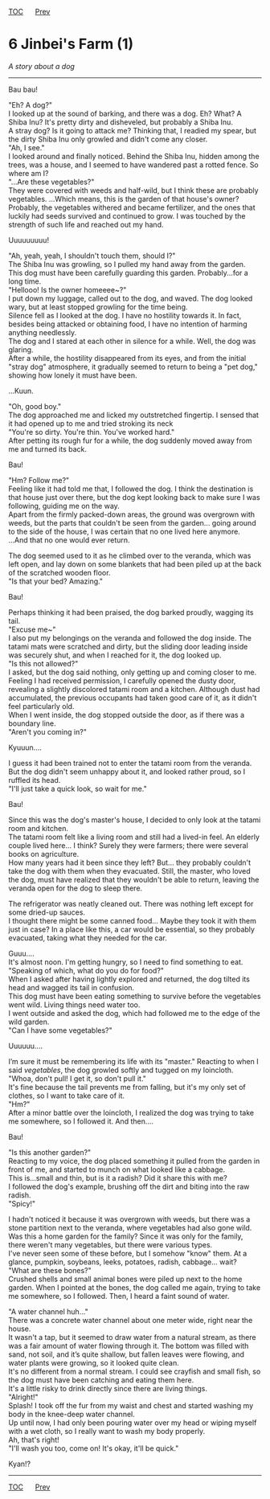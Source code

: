 [TOC](../readme.md)&nbsp;&nbsp;&nbsp;&nbsp;&nbsp;&nbsp;[Prev](section_0005.md)&nbsp;&nbsp;&nbsp;&nbsp;&nbsp;&nbsp;



# 6 Jinbei's Farm (1)

*A story about a dog*  

------------------------------------------------------------------------

  
Bau bau!  
  
"Eh? A dog?"  
I looked up at the sound of barking, and there was a dog. Eh? What? A
Shiba Inu? It's pretty dirty and disheveled, but probably a Shiba Inu.  
A stray dog? Is it going to attack me? Thinking that, I readied my
spear, but the dirty Shiba Inu only growled and didn't come any
closer.  
"Ah, I see."  
I looked around and finally noticed. Behind the Shiba Inu, hidden among
the trees, was a house, and I seemed to have wandered past a rotted
fence. So where am I?  
"...Are these vegetables?"  
They were covered with weeds and half-wild, but I think these are
probably vegetables. ...Which means, this is the garden of that house's
owner?  
Probably, the vegetables withered and became fertilizer, and the ones
that luckily had seeds survived and continued to grow. I was touched by
the strength of such life and reached out my hand.  
  
Uuuuuuuuu!  
  
"Ah, yeah, yeah, I shouldn't touch them, should I?"  
The Shiba Inu was growling, so I pulled my hand away from the garden.  
This dog must have been carefully guarding this garden. Probably...for a
long time.  
"Hellooo! Is the owner homeeee~?"  
I put down my luggage, called out to the dog, and waved. The dog looked
wary, but at least stopped growling for the time being.  
Silence fell as I looked at the dog. I have no hostility towards it. In
fact, besides being attacked or obtaining food, I have no intention of
harming anything needlessly.  
The dog and I stared at each other in silence for a while. Well, the dog
was glaring.  
After a while, the hostility disappeared from its eyes, and from the
initial "stray dog" atmosphere, it gradually seemed to return to being a
"pet dog," showing how lonely it must have been.  
  
...Kuun.  
  
"Oh, good boy."  
The dog approached me and licked my outstretched fingertip. I sensed
that it had opened up to me and tried stroking its neck  
"You're so dirty. You're thin. You've worked hard."  
After petting its rough fur for a while, the dog suddenly moved away
from me and turned its back.  
  
Bau!  
  
"Hm? Follow me?"  
Feeling like it had told me that, I followed the dog. I think the
destination is that house just over there, but the dog kept looking back
to make sure I was following, guiding me on the way.  
Apart from the firmly packed-down areas, the ground was overgrown with
weeds, but the parts that couldn't be seen from the garden... going
around to the side of the house, I was certain that no one lived here
anymore.  
...And that no one would ever return.  
  
The dog seemed used to it as he climbed over to the veranda, which was
left open, and lay down on some blankets that had been piled up at the
back of the scratched wooden floor.  
"Is that your bed? Amazing."  
  
Bau!  
  
Perhaps thinking it had been praised, the dog barked proudly, wagging
its tail.  
"Excuse me~"  
I also put my belongings on the veranda and followed the dog inside. The
tatami mats were scratched and dirty, but the sliding door leading
inside was securely shut, and when I reached for it, the dog looked
up.  
"Is this not allowed?"  
I asked, but the dog said nothing, only getting up and coming closer to
me.  
Feeling I had received permission, I carefully opened the dusty door,
revealing a slightly discolored tatami room and a kitchen. Although dust
had accumulated, the previous occupants had taken good care of it, as it
didn't feel particularly old.  
When I went inside, the dog stopped outside the door, as if there was a
boundary line.  
"Aren't you coming in?"  
  
Kyuuun....  
  
I guess it had been trained not to enter the tatami room from the
veranda.  
But the dog didn't seem unhappy about it, and looked rather proud, so I
ruffled its head.  
"I'll just take a quick look, so wait for me."  
  
Bau!  
  
Since this was the dog's master's house, I decided to only look at the
tatami room and kitchen.  
The tatami room felt like a living room and still had a lived-in feel.
An elderly couple lived here... I think? Surely they were farmers; there
were several books on agriculture.  
How many years had it been since they left? But... they probably
couldn't take the dog with them when they evacuated. Still, the master,
who loved the dog, must have realized that they wouldn't be able to
return, leaving the veranda open for the dog to sleep there.  
  
The refrigerator was neatly cleaned out. There was nothing left except
for some dried-up sauces.  
I thought there might be some canned food... Maybe they took it with
them just in case? In a place like this, a car would be essential, so
they probably evacuated, taking what they needed for the car.  
  
Guuu....  
It's almost noon. I'm getting hungry, so I need to find something to
eat.  
"Speaking of which, what do you do for food?"  
When I asked after having lightly explored and returned, the dog tilted
its head and wagged its tail in confusion.  
This dog must have been eating something to survive before the
vegetables went wild. Living things need water too.  
I went outside and asked the dog, which had followed me to the edge of
the wild garden.  
"Can I have some vegetables?"  
  
Uuuuuu....  
  
I’m sure it must be remembering its life with its "master." Reacting to
when I said *vegetables*, the dog growled softly and tugged on my
loincloth.  
"Whoa, don't pull! I get it, so don't pull it."  
It's fine because the tail prevents me from falling, but it's my only
set of clothes, so I want to take care of it.  
"Hm?"  
After a minor battle over the loincloth, I realized the dog was trying
to take me somewhere, so I followed it. And then....  
  
Bau!  
  
"Is this another garden?"  
Reacting to my voice, the dog placed something it pulled from the garden
in front of me, and started to munch on what looked like a cabbage.  
This is...small and thin, but is it a radish? Did it share this with
me?  
I followed the dog's example, brushing off the dirt and biting into the
raw radish.  
"Spicy!"  
  
I hadn't noticed it because it was overgrown with weeds, but there was a
stone partition next to the veranda, where vegetables had also gone
wild. Was this a home garden for the family? Since it was only for the
family, there weren't many vegetables, but there were various types.  
I've never seen some of these before, but I somehow "know" them. At a
glance, pumpkin, soybeans, leeks, potatoes, radish, cabbage... wait?  
"What are these bones?"  
Crushed shells and small animal bones were piled up next to the home
garden. When I pointed at the bones, the dog called me again, trying to
take me somewhere, so I followed. Then, I heard a faint sound of
water.  
  
"A water channel huh..."  
There was a concrete water channel about one meter wide, right near the
house.  
It wasn't a tap, but it seemed to draw water from a natural stream, as
there was a fair amount of water flowing through it. The bottom was
filled with sand, not soil, and it’s quite shallow, but fallen leaves
were flowing, and water plants were growing, so it looked quite clean.  
It's no different from a normal stream. I could see crayfish and small
fish, so the dog must have been catching and eating them here.  
It's a little risky to drink directly since there are living things.  
"Alright!"  
Splash! I took off the fur from my waist and chest and started washing
my body in the knee-deep water channel.  
Up until now, I had only been pouring water over my head or wiping
myself with a wet cloth, so I really want to wash my body properly.  
Ah, that's right!  
"I'll wash you too, come on! It's okay, it'll be quick."  
  
Kyan!?  
  
  


---
[TOC](../readme.md)&nbsp;&nbsp;&nbsp;&nbsp;&nbsp;&nbsp;[Prev](section_0005.md)&nbsp;&nbsp;&nbsp;&nbsp;&nbsp;&nbsp;

